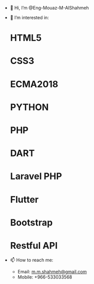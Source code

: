 - 👋 Hi, I’m @Eng-Mouaz-M-AlShahmeh

- 👀 I’m interested in: 
   # HTML5 
   # CSS3
   # ECMA2018
   # PYTHON
   # PHP
   # DART
   # Laravel PHP
   # Flutter
   # Bootstrap
   # Restful API
   
- 📫 How to reach me:
  * Email: m.m.shahmeh@gmail.com
  * Mobile: +966-533033568
